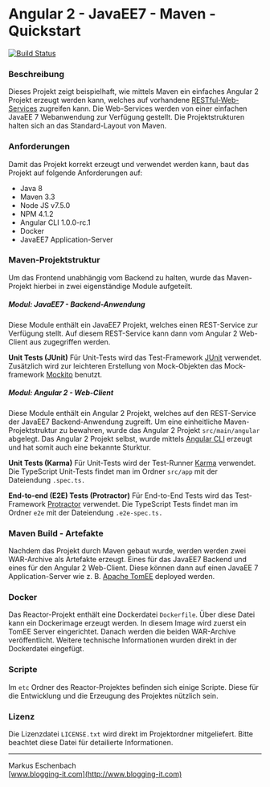Angular 2 - JavaEE7 - Maven - Quickstart
========================================

[![Build Status](https://travis-matrix-badges.herokuapp.com/repos/mesche/angular-collection/branches/master/7)](https://travis-ci.org/mesche/angular-collection)

### Beschreibung
Dieses Projekt zeigt beispielhaft, wie mittels Maven ein einfaches Angular 2 Projekt erzeugt werden kann, welches auf vorhandene [RESTful-Web-Services](https://en.wikipedia.org/wiki/Representational_state_transfer) zugreifen kann. Die Web-Services werden von einer einfachen JavaEE 7 Webanwendung zur Verfügung gestellt. Die Projektstrukturen halten sich an das Standard-Layout von Maven.

### Anforderungen
Damit das Projekt korrekt erzeugt und verwendet werden kann, baut das Projekt auf folgende Anforderungen auf:

 - Java 8
 - Maven 3.3
 - Node JS v7.5.0
 - NPM 4.1.2
 - Angular CLI 1.0.0-rc.1
 - Docker
 - JavaEE7 Application-Server
 
### Maven-Projektstruktur
Um das Frontend unabhängig vom Backend zu halten, wurde das Maven-Projekt hierbei in zwei eigenständige Module aufgeteilt.

##### Modul: JavaEE7 - Backend-Anwendung
Diese Module enthält ein JavaEE7 Projekt, welches einen REST-Service zur Verfügung stellt.
Auf diesem REST-Service kann dann vom Angular 2 Web-Client aus zugegriffen werden.

**Unit Tests (JUnit)**
Für Unit-Tests wird das Test-Framework [JUnit](http://junit.org) verwendet. 
Zusätzlich wird zur leichteren Erstellung von Mock-Objekten das Mock-framework [Mockito](http://site.mockito.org) benutzt.

##### Modul: Angular 2 - Web-Client
Diese Module enthält ein Angular 2 Projekt, welches auf den REST-Service der JavaEE7 Backend-Anwendung zugreift. Um eine einheitliche Maven-Projektstruktur zu bewahren, wurde das Angular 2 Projekt `src/main/angular` abgelegt. Das Angular 2 Projekt selbst, wurde mittels [Angular CLI](https://github.com/angular/angular-cli) erzeugt und hat somit auch eine bekannte Sturktur.

**Unit Tests (Karma)**
Für Unit-Tests wird der Test-Runner [Karma](https://karma-runner.github.io) verwendet.
Die TypeScript Unit-Tests findet man im Ordner `src/app` mit der Dateiendung `.spec.ts.`

**End-to-end (E2E) Tests (Protractor)**
Für End-to-End Tests wird das Test-Framework [Protractor](http://www.protractortest.org) verwendet.
Die TypeScript Tests findet man im Ordner `e2e` mit der Dateiendung `.e2e-spec.ts.`

### Maven Build - Artefakte
Nachdem das Projekt durch Maven gebaut wurde, werden werden zwei WAR-Archive als Artefakte erzeugt. Eines für das JavaEE7 Backend und eines für den Angular 2 Web-Client. Diese können dann auf einen JavaEE 7 Application-Server wie z. B. [Apache TomEE](http://tomee.apache.org) deployed werden.

### Docker
Das Reactor-Projekt enthält eine Dockerdatei `Dockerfile`. Über diese Datei kann ein Dockerimage erzeugt werden. In diesem Image wird zuerst ein TomEE Server eingerichtet. Danach werden die beiden WAR-Archive veröffentlicht. Weitere technische Informationen wurden direkt in der Dockerdatei eingefügt.

### Scripte
Im `etc` Ordner des Reactor-Projektes befinden sich einige Scripte. Diese für die Entwicklung und die Erzeugung des Projektes nützlich sein.

### Lizenz
Die Lizenzdatei `LICENSE.txt` wird direkt im Projektordner mitgeliefert.
Bitte beachtet diese Datei für detailierte Informationen.

----------------------------------
Markus Eschenbach  
[www.blogging-it.com](http://www.blogging-it.com)

